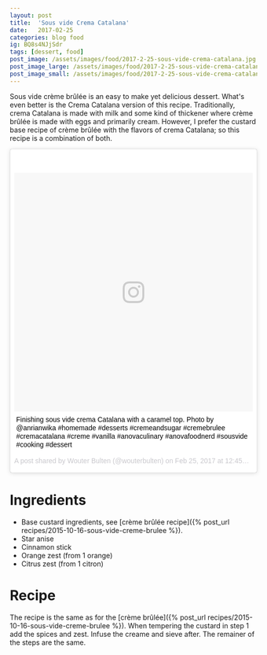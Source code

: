 ```yaml
---
layout: post
title:  'Sous vide Crema Catalana'
date:   2017-02-25
categories: blog food
ig: BQ8s4NJjSdr
tags: [dessert, food]
post_image: /assets/images/food/2017-2-25-sous-vide-crema-catalana.jpg
post_image_large: /assets/images/food/2017-2-25-sous-vide-crema-catalana_large.jpg
post_image_small: /assets/images/food/2017-2-25-sous-vide-crema-catalana_thumbnail.jpg
---
```


Sous vide crème brûlée is an easy to make yet delicious dessert. What's even better is the Crema Catalana version of this recipe. Traditionally, crema Catalana is made with milk and some kind of thickener where crème brûlée is made with eggs and primarily cream. However, I prefer the custard base recipe of crème brûlée with the flavors of crema Catalana; so this recipe is a combination of both.

<!-- begin ig snippet -->

<blockquote class="instagram-media" data-instgrm-captioned data-instgrm-version="7" style=" background:#FFF; border:0; border-radius:3px; box-shadow:0 0 1px 0 rgba(0,0,0,0.5),0 1px 10px 0 rgba(0,0,0,0.15); margin: 1px; max-width:658px; padding:0; width:99.375%; width:-webkit-calc(100% - 2px); width:calc(100% - 2px);"><div style="padding:8px;"> <div style=" background:#F8F8F8; line-height:0; margin-top:40px; padding:50.0% 0; text-align:center; width:100%;"> <div style=" background:url(data:image/png;base64,iVBORw0KGgoAAAANSUhEUgAAACwAAAAsCAMAAAApWqozAAAABGdBTUEAALGPC/xhBQAAAAFzUkdCAK7OHOkAAAAMUExURczMzPf399fX1+bm5mzY9AMAAADiSURBVDjLvZXbEsMgCES5/P8/t9FuRVCRmU73JWlzosgSIIZURCjo/ad+EQJJB4Hv8BFt+IDpQoCx1wjOSBFhh2XssxEIYn3ulI/6MNReE07UIWJEv8UEOWDS88LY97kqyTliJKKtuYBbruAyVh5wOHiXmpi5we58Ek028czwyuQdLKPG1Bkb4NnM+VeAnfHqn1k4+GPT6uGQcvu2h2OVuIf/gWUFyy8OWEpdyZSa3aVCqpVoVvzZZ2VTnn2wU8qzVjDDetO90GSy9mVLqtgYSy231MxrY6I2gGqjrTY0L8fxCxfCBbhWrsYYAAAAAElFTkSuQmCC); display:block; height:44px; margin:0 auto -44px; position:relative; top:-22px; width:44px;"></div></div> <p style=" margin:8px 0 0 0; padding:0 4px;"> <a href="https://www.instagram.com/p/BQ8s4NJjSdr/" style=" color:#000; font-family:Arial,sans-serif; font-size:14px; font-style:normal; font-weight:normal; line-height:17px; text-decoration:none; word-wrap:break-word;" target="_blank">Finishing sous vide crema Catalana with a caramel top. Photo by @anrianwika #homemade #desserts #cremeandsugar #cremebrulee #cremacatalana #creme #vanilla #anovaculinary #anovafoodnerd #sousvide #cooking #dessert</a></p> <p style=" color:#c9c8cd; font-family:Arial,sans-serif; font-size:14px; line-height:17px; margin-bottom:0; margin-top:8px; overflow:hidden; padding:8px 0 7px; text-align:center; text-overflow:ellipsis; white-space:nowrap;">A post shared by Wouter Bulten (@wouterbulten) on <time style=" font-family:Arial,sans-serif; font-size:14px; line-height:17px;" datetime="2017-02-25T20:45:08+00:00">Feb 25, 2017 at 12:45pm PST</time></p></div></blockquote>
<script async defer src="//platform.instagram.com/en_US/embeds.js"></script>
<!-- end ig snippet -->

# Ingredients

- Base custard ingredients, see [crème brûlée recipe]({% post_url recipes/2015-10-16-sous-vide-creme-brulee %}).
- Star anise
- Cinnamon stick
- Orange zest (from 1 orange)
- Citrus zest (from 1 citron)

# Recipe

The recipe is the same as for the [crème brûlée]({% post_url recipes/2015-10-16-sous-vide-creme-brulee %}). When tempering the custard in step 1 add the spices and zest. Infuse the creame and sieve after. The remainer of the steps are the same.
